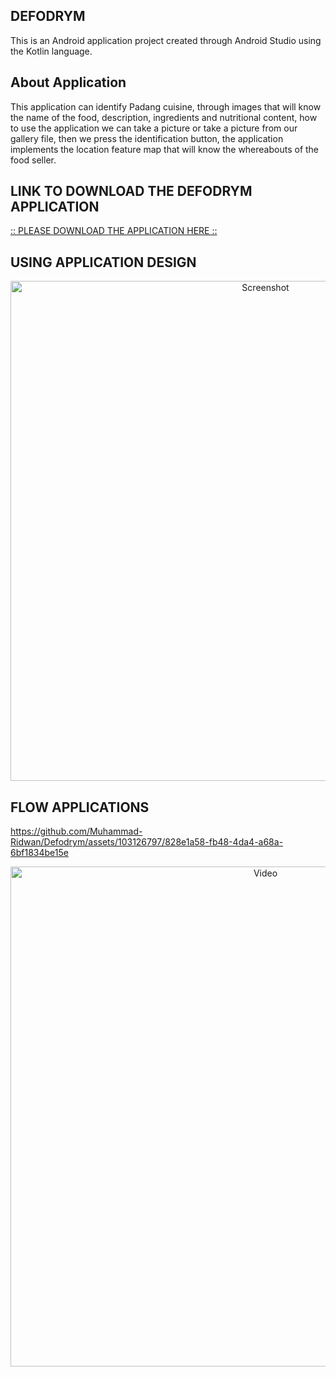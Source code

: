 ## DEFODRYM
This is an Android application project created through Android Studio using the Kotlin language.

## About Application
This application can identify Padang cuisine, through images that will know the name of the food, description, ingredients and nutritional content, how to use the application we can take a picture or take a picture from our gallery file, then we press the identification button, the application implements the location feature map that will know the whereabouts of the food seller.

## LINK TO DOWNLOAD THE DEFODRYM APPLICATION
[:: PLEASE DOWNLOAD THE APPLICATION HERE ::](https://drive.google.com/file/d/1fc_EYuyDerCrBccawN7JLLl4l5FcGQTN/view?usp=sharing)

## USING APPLICATION DESIGN
<div align="center">
  <img width="800" alt="Screenshot" src="https://github.com/Muhammad-Ridwan/Defodrym/assets/103126797/51c7fd16-cd26-42d8-8808-73c88bfd7679">
</div>

## FLOW APPLICATIONS
https://github.com/Muhammad-Ridwan/Defodrym/assets/103126797/828e1a58-fb48-4da4-a68a-6bf1834be15e
<div align="center">
  <img src="https://github.com/Muhammad-Ridwan/Defodrym/assets/103126797/828e1a58-fb48-4da4-a68a-6bf1834be15e" alt="Video" width="800">
</div>

